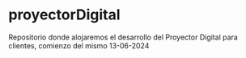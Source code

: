 # proyectorDigital
Repositorio donde alojaremos el desarrollo del Proyector Digital para clientes, comienzo del mismo 13-06-2024
